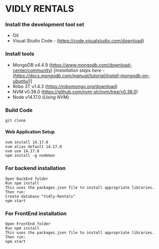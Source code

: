# VIDLY RENTALS
### Install the development tool set

* Git
* Visual Studio Code - (https://code.visualstudio.com/download)

### Install tools

* MongoDB v4.4.9 (https://www.mongodb.com/download-center/community) [*Installation steps here - (https://docs.mongodb.com/manual/tutorial/install-mongodb-on-ubuntu/)*]
* Robo 3T v1.4.3 (https://robomongo.org/download)
* NVM v0.38.0 (https://github.com/nvm-sh/nvm/tree/v0.38.0)
* Node v14.17.0 (*Using NVM*)

### Build Code
```
git clone 
```

#### Web Application Setup

```
nvm install 14.17.0
nvm alias default 14.17.0
nvm use 14.17.0
npm install -g nodemon

```
### For backend installation 
```
Open BackEnd folder
Run npm install
This uses the packages.json file to install appropriate libraries. Then run:
Create database "Vidly-Rentals"
npm start
```

### For FrontEnd installation 
```
Open FrontEnd folder
Run npm install
This uses the packages.json file to install appropriate libraries. Then run:
npm start
```